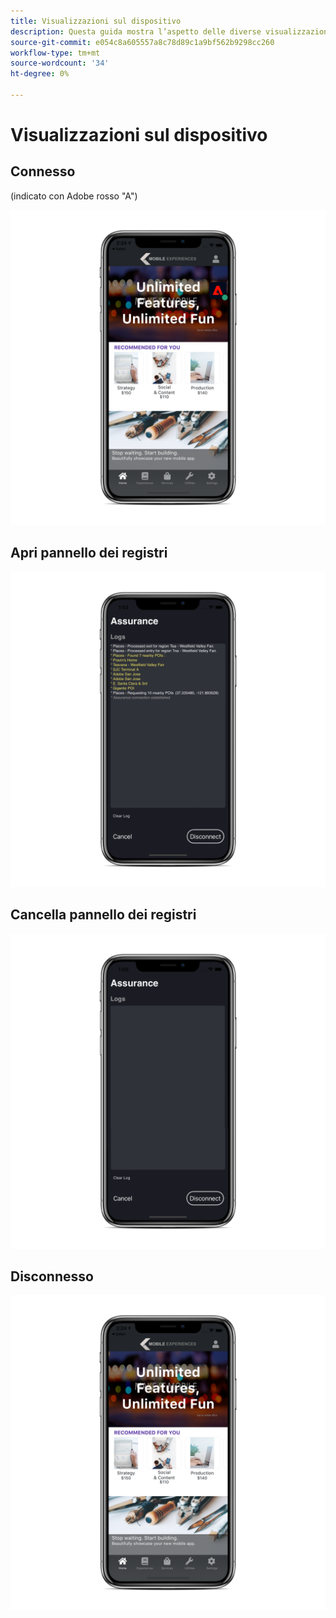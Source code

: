 ```yaml
---
title: Visualizzazioni sul dispositivo
description: Questa guida mostra l’aspetto delle diverse visualizzazioni su un dispositivo che utilizza Adobe Experience Platform Assurance.
source-git-commit: e054c8a605557a8c78d89c1a9bf562b9298cc260
workflow-type: tm+mt
source-wordcount: '34'
ht-degree: 0%

---
```



# Visualizzazioni sul dispositivo

## Connesso

(indicato con Adobe rosso &quot;A&quot;)

![](./images/on-device-views/connected.png)

## Apri pannello dei registri

![](./images/on-device-views/logs-panel.png)

## Cancella pannello dei registri

![](./images/on-device-views/clear-logs-panel.png)

## Disconnesso

![](./images/on-device-views/disconnected.png)
